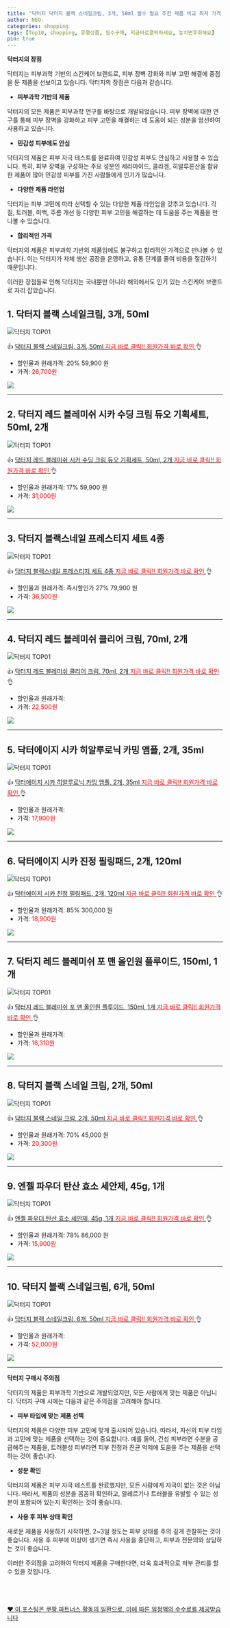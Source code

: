 ```yaml
---
title: "닥터지 닥터지 블랙 스네일크림, 3개, 50ml 필수 필요 추천 제품 비교 최저 가격 비교 장점 구매 후기 구매평"
author: NEO.
categories: shopping
tags: [Top10, shopping, 유행상품, 필수구매, 지금바로클릭하세요, 놓치면후회해요]
pin: true
---
```

**닥터지의 장점**

닥터지는 피부과학 기반의 스킨케어 브랜드로, 피부 장벽 강화와 피부 고민 해결에 중점을 둔 제품을 선보이고 있습니다. 닥터지의 장점은 다음과 같습니다.

* **피부과학 기반의 제품**

닥터지의 모든 제품은 피부과학 연구를 바탕으로 개발되었습니다. 피부 장벽에 대한 연구를 통해 피부 장벽을 강화하고 피부 고민을 해결하는 데 도움이 되는 성분을 엄선하여 사용하고 있습니다.

* **민감성 피부에도 안심**

닥터지의 제품은 피부 자극 테스트를 완료하여 민감성 피부도 안심하고 사용할 수 있습니다. 특히, 피부 장벽을 구성하는 주요 성분인 세라마이드, 콜라겐, 히알루론산을 함유한 제품이 많아 민감성 피부를 가진 사람들에게 인기가 많습니다.

* **다양한 제품 라인업**

닥터지는 피부 고민에 따라 선택할 수 있는 다양한 제품 라인업을 갖추고 있습니다. 각질, 트러블, 미백, 주름 개선 등 다양한 피부 고민을 해결하는 데 도움을 주는 제품을 만나볼 수 있습니다.

* **합리적인 가격**

닥터지의 제품은 피부과학 기반의 제품임에도 불구하고 합리적인 가격으로 만나볼 수 있습니다. 이는 닥터지가 자체 생산 공장을 운영하고, 유통 단계를 줄여 비용을 절감하기 때문입니다.

이러한 장점들로 인해 닥터지는 국내뿐만 아니라 해외에서도 인기 있는 스킨케어 브랜드로 자리 잡았습니다.

   

## 1. 닥터지 블랙 스네일크림, 3개, 50ml

![닥터지 TOP01](https://thumbnail9.coupangcdn.com/thumbnails/remote/490x490ex/image/retail/images/40fc048a-78fe-4d61-85b1-cc48d878ba0f6545159969151950245.png)


👍 [닥터지 블랙 스네일크림, 3개, 50ml <font color=red> 지금 바로 클릭!! 회원가격 바로 확인 </font> ](https://link.coupang.com/re/AFFSDP?lptag=AF3617701&subid=GithubCoopas&pageKey=7112172506&traceid=V0-153&itemId=19503737130&vendorItemId=86285370362) 👌 


- 할인율과 원래가격: 20%  59,900   원
- 가격: <span style='color:red'>26,700원</span>

[![](/discount_price.png)](https://link.coupang.com/re/AFFSDP?lptag=AF3617701&subid=GithubCoopas&pageKey=7112172506&traceid=V0-153&itemId=19503737130&vendorItemId=86285370362)

---


   

## 2. 닥터지 레드 블레미쉬 시카 수딩 크림 듀오 기획세트, 50ml, 2개

![닥터지 TOP01](https://thumbnail10.coupangcdn.com/thumbnails/remote/490x490ex/image/retail/images/1255023536802919-5b76ce33-0e01-44dc-9f69-5bd3c4face8c.jpg)


👍 [닥터지 레드 블레미쉬 시카 수딩 크림 듀오 기획세트, 50ml, 2개 <font color=red> 지금 바로 클릭!! 회원가격 바로 확인 </font> ](https://link.coupang.com/re/AFFSDP?lptag=AF3617701&subid=GithubCoopas&pageKey=6431601098&traceid=V0-153&itemId=16305772888&vendorItemId=76144598855) 👌 


- 할인율과 원래가격: 17%  59,900   원
- 가격: <span style='color:red'>31,000원</span>

[![](/discount_price.png)](https://link.coupang.com/re/AFFSDP?lptag=AF3617701&subid=GithubCoopas&pageKey=6431601098&traceid=V0-153&itemId=16305772888&vendorItemId=76144598855)

---


   

## 3. 닥터지 블랙스네일 프레스티지 세트 4종

![닥터지 TOP01](https://thumbnail10.coupangcdn.com/thumbnails/remote/490x490ex/image/vendor_inventory/8df2/cdfeec30ee899db271a182c593f7898fcd9a6de93e7726a53290b18efaf3.jpeg)


👍 [닥터지 블랙스네일 프레스티지 세트 4종 <font color=red> 지금 바로 클릭!! 회원가격 바로 확인 </font> ](https://link.coupang.com/re/AFFSDP?lptag=AF3617701&subid=GithubCoopas&pageKey=7677488087&traceid=V0-153&itemId=20497523988&vendorItemId=87575892640) 👌 


- 할인율과 원래가격: 즉시할인가 27%  79,900   원
- 가격: <span style='color:red'>36,500원</span>

[![](/discount_price.png)](https://link.coupang.com/re/AFFSDP?lptag=AF3617701&subid=GithubCoopas&pageKey=7677488087&traceid=V0-153&itemId=20497523988&vendorItemId=87575892640)

---


   

## 4. 닥터지 레드 블레미쉬 클리어 크림, 70ml, 2개

![닥터지 TOP01](https://thumbnail10.coupangcdn.com/thumbnails/remote/490x490ex/image/vendor_inventory/8b90/5d6649a16bd2439b3bcb9d682c85173b83aa8b47e5b32c420a1e3a2a340f.png)


👍 [닥터지 레드 블레미쉬 클리어 크림, 70ml, 2개 <font color=red> 지금 바로 클릭!! 회원가격 바로 확인 </font> ](https://link.coupang.com/re/AFFSDP?lptag=AF3617701&subid=GithubCoopas&pageKey=5399156946&traceid=V0-153&itemId=9419886722&vendorItemId=83691234439) 👌 


- 할인율과 원래가격: 
- 가격: <span style='color:red'>22,500원</span>

[![](/discount_price.png)](https://link.coupang.com/re/AFFSDP?lptag=AF3617701&subid=GithubCoopas&pageKey=5399156946&traceid=V0-153&itemId=9419886722&vendorItemId=83691234439)

---


   

## 5. 닥터에이지 시카 히알루로닉 카밍 앰플, 2개, 35ml

![닥터지 TOP01](https://thumbnail6.coupangcdn.com/thumbnails/remote/490x490ex/image/retail/images/5423514473577628-2886543d-88e2-4a40-8857-2d4af4b0b793.jpg)


👍 [닥터에이지 시카 히알루로닉 카밍 앰플, 2개, 35ml <font color=red> 지금 바로 클릭!! 회원가격 바로 확인 </font> ](https://link.coupang.com/re/AFFSDP?lptag=AF3617701&subid=GithubCoopas&pageKey=7672756900&traceid=V0-153&itemId=20472542254&vendorItemId=70638435697) 👌 


- 할인율과 원래가격: 
- 가격: <span style='color:red'>17,900원</span>

[![](/discount_price.png)](https://link.coupang.com/re/AFFSDP?lptag=AF3617701&subid=GithubCoopas&pageKey=7672756900&traceid=V0-153&itemId=20472542254&vendorItemId=70638435697)

---


   

## 6. 닥터에이지 시카 진정 필링패드, 2개, 120ml

![닥터지 TOP01](https://thumbnail10.coupangcdn.com/thumbnails/remote/490x490ex/image/retail/images/8647948976661200-68ba8302-2468-4884-8baa-c98a5f54ee5b.jpg)


👍 [닥터에이지 시카 진정 필링패드, 2개, 120ml <font color=red> 지금 바로 클릭!! 회원가격 바로 확인 </font> ](https://link.coupang.com/re/AFFSDP?lptag=AF3617701&subid=GithubCoopas&pageKey=7280778514&traceid=V0-153&itemId=2647629477&vendorItemId=70638435505) 👌 


- 할인율과 원래가격: 85%  300,000   원
- 가격: <span style='color:red'>18,900원</span>

[![](/discount_price.png)](https://link.coupang.com/re/AFFSDP?lptag=AF3617701&subid=GithubCoopas&pageKey=7280778514&traceid=V0-153&itemId=2647629477&vendorItemId=70638435505)

---


   

## 7. 닥터지 레드 블레미쉬 포 맨 올인원 플루이드, 150ml, 1개

![닥터지 TOP01](https://thumbnail10.coupangcdn.com/thumbnails/remote/490x490ex/image/retail/images/2022069890315939-90e82e5b-2c3c-46c8-af65-813be5db6162.jpg)


👍 [닥터지 레드 블레미쉬 포 맨 올인원 플루이드, 150ml, 1개 <font color=red> 지금 바로 클릭!! 회원가격 바로 확인 </font> ](https://link.coupang.com/re/AFFSDP?lptag=AF3617701&subid=GithubCoopas&pageKey=1103663915&traceid=V0-153&itemId=2064504517&vendorItemId=70063724224) 👌 


- 할인율과 원래가격: 
- 가격: <span style='color:red'>16,310원</span>

[![](/discount_price.png)](https://link.coupang.com/re/AFFSDP?lptag=AF3617701&subid=GithubCoopas&pageKey=1103663915&traceid=V0-153&itemId=2064504517&vendorItemId=70063724224)

---


   

## 8. 닥터지 블랙 스네일 크림, 2개, 50ml

![닥터지 TOP01](https://thumbnail6.coupangcdn.com/thumbnails/remote/490x490ex/image/retail/images/d0314271-7150-4d5b-b831-602a9f1ae4f38963328785700177971.png)


👍 [닥터지 블랙 스네일 크림, 2개, 50ml <font color=red> 지금 바로 클릭!! 회원가격 바로 확인 </font> ](https://link.coupang.com/re/AFFSDP?lptag=AF3617701&subid=GithubCoopas&pageKey=7112172506&traceid=V0-153&itemId=17782673246&vendorItemId=86285370248) 👌 


- 할인율과 원래가격: 70%  45,000   원
- 가격: <span style='color:red'>20,300원</span>

[![](/discount_price.png)](https://link.coupang.com/re/AFFSDP?lptag=AF3617701&subid=GithubCoopas&pageKey=7112172506&traceid=V0-153&itemId=17782673246&vendorItemId=86285370248)

---


   

## 9. 엔젤 파우더 탄산 효소 세안제, 45g, 1개

![닥터지 TOP01](https://thumbnail8.coupangcdn.com/thumbnails/remote/490x490ex/image/retail/images/4019273717361818-ba0260c6-6ecc-47d3-8760-d92256f63f77.jpg)


👍 [엔젤 파우더 탄산 효소 세안제, 45g, 1개 <font color=red> 지금 바로 클릭!! 회원가격 바로 확인 </font> ](https://link.coupang.com/re/AFFSDP?lptag=AF3617701&subid=GithubCoopas&pageKey=85575791&traceid=V0-153&itemId=10849933798&vendorItemId=78129922377) 👌 


- 할인율과 원래가격: 78%  86,000   원
- 가격: <span style='color:red'>15,900원</span>

[![](/discount_price.png)](https://link.coupang.com/re/AFFSDP?lptag=AF3617701&subid=GithubCoopas&pageKey=85575791&traceid=V0-153&itemId=10849933798&vendorItemId=78129922377)

---


   

## 10. 닥터지 블랙 스네일크림, 6개, 50ml

![닥터지 TOP01](https://thumbnail9.coupangcdn.com/thumbnails/remote/490x490ex/image/retail/images/6ffeef56-340f-4da3-97d6-e0196742f24a2815399788146053892.png)


👍 [닥터지 블랙 스네일크림, 6개, 50ml <font color=red> 지금 바로 클릭!! 회원가격 바로 확인 </font> ](https://link.coupang.com/re/AFFSDP?lptag=AF3617701&subid=GithubCoopas&pageKey=7112172506&traceid=V0-153&itemId=9635719268&vendorItemId=86285370524) 👌 


- 할인율과 원래가격: 
- 가격: <span style='color:red'>52,000원</span>

[![](/discount_price.png)](https://link.coupang.com/re/AFFSDP?lptag=AF3617701&subid=GithubCoopas&pageKey=7112172506&traceid=V0-153&itemId=9635719268&vendorItemId=86285370524)

---
**닥터지 구매시 주의점**

닥터지의 제품은 피부과학 기반으로 개발되었지만, 모든 사람에게 맞는 제품은 아닙니다. 닥터지 구매 시에는 다음과 같은 주의점을 고려해야 합니다.

* **피부 타입에 맞는 제품 선택**

닥터지의 제품은 다양한 피부 고민에 맞게 출시되어 있습니다. 따라서, 자신의 피부 타입과 고민에 맞는 제품을 선택하는 것이 중요합니다. 예를 들어, 건성 피부라면 수분을 공급해주는 제품을, 트러블성 피부라면 피부 진정과 진균 억제에 도움을 주는 제품을 선택하는 것이 좋습니다.

* **성분 확인**

닥터지의 제품은 피부 자극 테스트를 완료했지만, 모든 사람에게 자극이 없는 것은 아닙니다. 따라서, 제품의 성분을 꼼꼼히 확인하고, 알레르기나 트러블을 유발할 수 있는 성분이 포함되어 있는지 확인하는 것이 좋습니다.

* **사용 후 피부 상태 확인**

새로운 제품을 사용하기 시작하면, 2~3일 정도는 피부 상태를 주의 깊게 관찰하는 것이 좋습니다. 사용 후 피부에 이상이 생기면 즉시 사용을 중단하고, 피부과 전문의와 상담하는 것이 좋습니다.

이러한 주의점을 고려하여 닥터지 제품을 구매한다면, 더욱 효과적으로 피부 관리를 할 수 있을 것입니다.<br><br><br><br><br> [ ❤  이 포스팅은 쿠팡 파트너스 활동의 일환으로, 이에 따른 일정액의 수수료를 제공받습니다](https://link.coupang.com/a/bcEFyh)